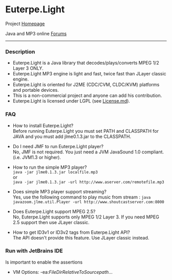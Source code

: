 # Euterpe.Light

Project [Homepage](http://www.javazoom.net/javalayer/javalayerme.html)

Java and MP3 online [Forums](http://www.javazoom.net/services/forums/index.jsp)

---

### Description

- Euterpe.Light is a Java library that decodes/plays/converts MPEG 1/2 Layer 3 ONLY.
- Euterpe.Light MP3 engine is light and fast, twice fast than JLayer classic engine.
- Euterpe.Light is oriented for J2ME (CDC/CVM, CLDC/KVM) platforms and portable devices.
- This is a non-commercial project and anyone can add his contribution.
- Euterpe.Light is licensed under LGPL (see [License.md](/License.md)).

### FAQ

- How to install Euterpe.Light? <br>
  Before running Euterpe.Light you must set PATH and CLASSPATH for JAVA and you must add jlme0.1.3.jar to the CLASSPATH.

- Do I need JMF to run Euterpe.Light player? <br>
  No, JMF is not required. You just need a JVM JavaSound 1.0 compliant.
  (i.e. JVM1.3 or higher).

- How to run the simple MP3 player? <br>
  `java -jar jlme0.1.3.jar localfile.mp3`
  <br>or<br>
  `java -jar jlme0.1.3.jar -url http://www.aserver.com/remotefile.mp3`

- Does simple MP3 player support streaming? <br>
  Yes, use the following command to play music from stream :
  `java javazoom.jlme.util.Player -url http://www.shoutcastserver.com:8000`

- Does Euterpe.Light support MPEG 2.5? <br>
  No, Euterpe.Light supports only MPEG 1/2 Layer 3. If you need MPEG 2.5 support then use JLayer classic.

- How to get ID3v1 or ID3v2 tags from Euterpe.Light API? <br>
  The API doesn't provide this feature. Use JLayer classic instead.

### Run with JetBrains IDE

Is important to enable the assertions

- VM Options: -ea:$FileDirRelativeToSourcepath$...